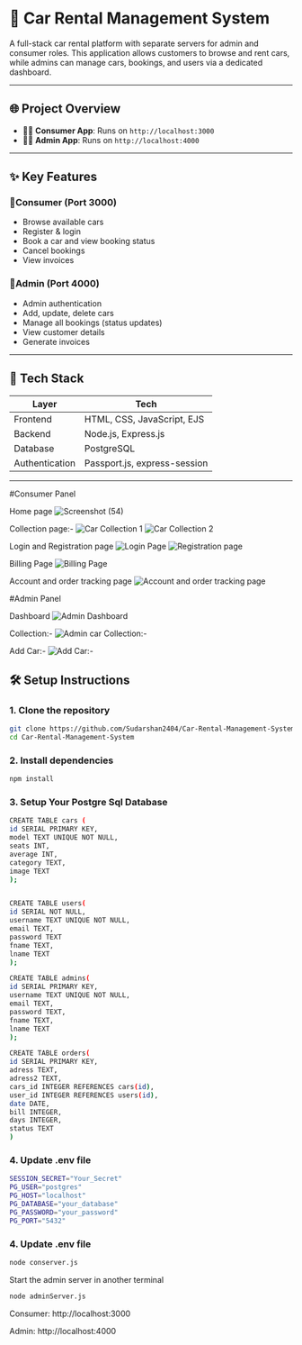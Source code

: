 # 🚗 Car Rental Management System

A full-stack car rental platform with separate servers for admin and consumer roles. This application allows customers to browse and rent cars, while admins can manage cars, bookings, and users via a dedicated dashboard.

---

## 🌐 Project Overview

- 🧍‍♂️ **Consumer App**: Runs on `http://localhost:3000`
- 👨‍💼 **Admin App**: Runs on `http://localhost:4000`

---

## ✨ Key Features

### 🔹Consumer (Port 3000)
- Browse available cars
- Register & login
- Book a car and view booking status
- Cancel bookings
- View invoices

### 🔸Admin (Port 4000)
- Admin authentication
- Add, update, delete cars
- Manage all bookings (status updates)
- View customer details
- Generate invoices

---

## 🧰 Tech Stack

| Layer        | Tech                                 |
|--------------|--------------------------------------|
| Frontend     | HTML, CSS, JavaScript, EJS           |
| Backend      | Node.js, Express.js                  |
| Database     | PostgreSQL                           |
| Authentication | Passport.js, express-session      |

---
#Consumer Panel

Home page
![Screenshot (54)](https://github.com/user-attachments/assets/d8c929cc-2099-4f4e-b4c2-fe5c3154d079)

Collection page:- 
![Car Collection 1](https://github.com/user-attachments/assets/d9576dcc-d9f1-4415-8a7d-e7b8728b1e50)
![Car Collection 2](https://github.com/user-attachments/assets/816d2639-5931-41b8-85b2-779dda7539d4)

Login and Registration page
![Login Page](https://github.com/user-attachments/assets/d258b2e1-2bcf-45b8-b1e6-b3bae845569b)
![Registration page](https://github.com/user-attachments/assets/ee13d953-1bda-4090-8779-4134a67253d8)

Billing Page
![Billing Page](https://github.com/user-attachments/assets/fb16d624-ef01-46a7-8c11-cfc44a611b27)

Account and order tracking page
![Account and order tracking page](https://github.com/user-attachments/assets/40bce991-67c1-4542-8b4a-5519d94b3686)

#Admin Panel

Dashboard
![Admin Dashboard](https://github.com/user-attachments/assets/007a6882-a68c-454a-b735-aedde2b0886f)

Collection:- 
![Admin car Collection:- ](https://github.com/user-attachments/assets/8b435cf7-97a3-48a3-b4e3-106833e01dfc)

Add Car:-
![Add Car:-](https://github.com/user-attachments/assets/1b5d30e9-1cad-45fe-943d-1f622eceb6b4)

## 🛠 Setup Instructions

### 1. Clone the repository

```bash
git clone https://github.com/Sudarshan2404/Car-Rental-Management-System.git
cd Car-Rental-Management-System
```
### 2. Install dependencies
```bash
npm install
```
### 3. Setup Your Postgre Sql Database
```bash
CREATE TABLE cars (
id SERIAL PRIMARY KEY,
model TEXT UNIQUE NOT NULL,
seats INT,
average INT,
category TEXT,
image TEXT
);


CREATE TABLE users(
id SERIAL NOT NULL,
username TEXT UNIQUE NOT NULL,
email TEXT,
password TEXT
fname TEXT,
lname TEXT
);

CREATE TABLE admins(
id SERIAL PRIMARY KEY,
username TEXT UNIQUE NOT NULL,
email TEXT,
password TEXT,
fname TEXT,
lname TEXT
);

CREATE TABLE orders(
id SERIAL PRIMARY KEY,
adress TEXT,
adress2 TEXT,
cars_id INTEGER REFERENCES cars(id),
user_id INTEGER REFERENCES users(id),
date DATE,
bill INTEGER,
days INTEGER,
status TEXT
)

```

### 4. Update .env file
```bash
SESSION_SECRET="Your_Secret"
PG_USER="postgres"
PG_HOST="localhost"
PG_DATABASE="your_database"
PG_PASSWORD="your_password"
PG_PORT="5432"
```

### 4. Update .env file
```bash
node conserver.js
```

Start the admin server in another terminal
```bash
node adminServer.js
```
Consumer: http://localhost:3000

Admin: http://localhost:4000











